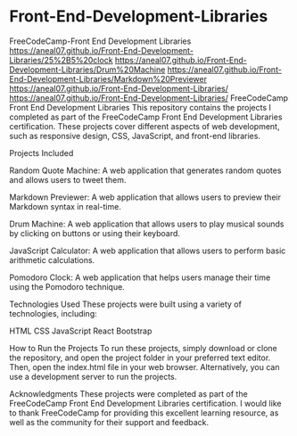 # Front-End-Development-Libraries
 FreeCodeCamp-Front End Development Libraries
 https://aneal07.github.io/Front-End-Development-Libraries/25%2B5%20clock
  https://aneal07.github.io/Front-End-Development-Libraries/Drum%20Machine
   https://aneal07.github.io/Front-End-Development-Libraries/Markdown%20Previewer
    https://aneal07.github.io/Front-End-Development-Libraries/
     https://aneal07.github.io/Front-End-Development-Libraries/
 FreeCodeCamp Front End Development Libraries
This repository contains the projects I completed as part of the FreeCodeCamp Front End Development Libraries certification.
These projects cover different aspects of web development, such as responsive design, CSS, JavaScript, and front-end libraries.

Projects Included

Random Quote Machine: A web application that generates random quotes and allows users to tweet them.

Markdown Previewer: A web application that allows users to preview their Markdown syntax in real-time.

Drum Machine: A web application that allows users to play musical sounds by clicking on buttons or using their keyboard.

JavaScript Calculator: A web application that allows users to perform basic arithmetic calculations.

Pomodoro Clock: A web application that helps users manage their time using the Pomodoro technique.

Technologies Used
These projects were built using a variety of technologies, including:

HTML
CSS
JavaScript
React
Bootstrap

How to Run the Projects
To run these projects, simply download or clone the repository, 
and open the project folder in your preferred text editor. Then, 
open the index.html file in your web browser. Alternatively, 
you can use a development server to run the projects.

Acknowledgments
These projects were completed as part of the FreeCodeCamp Front End Development Libraries certification.
I would like to thank FreeCodeCamp for providing this excellent learning resource, 
as well as the community for their support and feedback.






